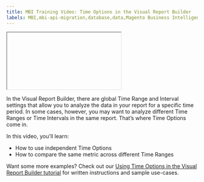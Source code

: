 ```yaml
---
title: MBI Training Video: Time Options in the Visual Report Builder
labels: MBI,mbi-api-migration,database,data,Magento Business Intelligence,how to,reports
---
```


<iframe></iframe>

In the Visual Report Builder, there are global Time Range and Interval settings that allow you to analyze the data in your report for a specific time period. In some cases, however, you may want to analyze different Time Ranges or Time Intervals in the same report. That’s where Time Options come in.

In this video, you'll learn:

* How to use independent Time Options
* How to compare the same metric across different Time Ranges

Want some more examples? Check out our [Using Time Options in the Visual Report Builder tutorial](https://support.magento.com/hc/en-us/articles/360016505432) for written instructions and sample use-cases.